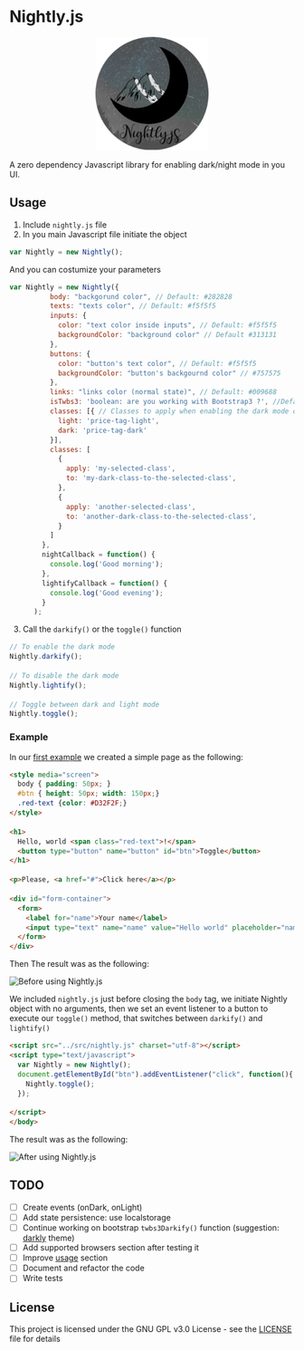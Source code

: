 # Nightly.js
<p align="center">
<img width="200" height="200" src="/doc/logo.png">
</p>

A zero dependency Javascript library for enabling dark/night mode in you UI.


## Usage

1. Include `nightly.js` file
2. In you main Javascript file initiate the object

```javascript
var Nightly = new Nightly();
```

And you can costumize your parameters

```javascript
var Nightly = new Nightly({
          body: "backgorund color", // Default: #282828
          texts: "texts color", // Default: #f5f5f5
          inputs: {
            color: "text color inside inputs", // Default: #f5f5f5
            backgroundColor: "background color" // Default #313131
          },
          buttons: {
            color: "button's text color", // Default: #f5f5f5
            backgroundColor: "button's backgournd color" // #757575
          },
          links: "links color (normal state)", // Default: #009688
          isTwbs3: 'boolean: are you working with Bootstrap3 ?', //Default false
          classes: [{ // Classes to apply when enabling the dark mode on certain elements
            light: 'price-tag-light',
            dark: 'price-tag-dark'
          }],
          classes: [
            {
              apply: 'my-selected-class',
              to: 'my-dark-class-to-the-selected-class',
            },
            {
              apply: 'another-selected-class',
              to: 'another-dark-class-to-the-selected-class',
            }
          ]
        },
        nightCallback = function() {
          console.log('Good morning');
        },
        lightifyCallback = function() {
          console.log('Good evening');
        }
      );
```

3. Call the `darkify()` or the `toggle()` function

```javascript
// To enable the dark mode
Nightly.darkify();

// To disable the dark mode
Nightly.lightify();

// Toggle between dark and light mode
Nightly.toggle();
```

### Example

In our [first example](./examples/plain-markup.html) we created a simple page as the following:
```html
<style media="screen">
  body { padding: 50px; }
  #btn { height: 50px; width: 150px;}
  .red-text {color: #D32F2F;}
</style>

<h1>
  Hello, world <span class="red-text">!</span>
  <button type="button" name="button" id="btn">Toggle</button>
</h1>

<p>Please, <a href="#">Click here</a></p>

<div id="form-container">
  <form>
    <label for="name">Your name</label>
    <input type="text" name="name" value="Hello world" placeholder="name">
  </form>
</div>
```

Then The result was as the following:

![Before using Nightly.js](https://i.imgur.com/SFcqS3E.png "Before using Nightly.js")

We included `nightly.js` just before closing the `body` tag, we initiate Nightly object with no arguments,
then we set an event listener to a button to execute our `toggle()` method, that switches between `darkify()` and `lightify()`

```html
<script src="../src/nightly.js" charset="utf-8"></script>
<script type="text/javascript">
  var Nightly = new Nightly();
  document.getElementById("btn").addEventListener("click", function(){
    Nightly.toggle();
  });

</script>
</body>
```

The result was as the following:

![After using Nightly.js](https://i.imgur.com/uGHUsL0.png "After using Nightly.js")

## TODO

- [ ] Create events (onDark, onLight)
- [ ] Add state persistence: use localstorage
- [ ] Continue working on bootstrap `twbs3Darkify()` function (suggestion: [darkly](https://bootswatch.com/3/darkly/) theme)
- [ ] Add supported browsers section after testing it
- [ ] Improve [usage](#usage) section
- [ ] Document and refactor the code
- [ ] Write tests

## License
This project is licensed under the GNU GPL v3.0 License - see the [LICENSE](./LICENSE) file for details
